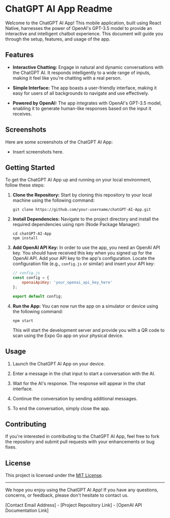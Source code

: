 # ChatGPT AI App Readme

Welcome to the ChatGPT AI App! This mobile application, built using React Native, harnesses the power of OpenAI's GPT-3.5 model to provide an interactive and intelligent chatbot experience. This document will guide you through the setup, features, and usage of the app.

## Features

- **Interactive Chatting:** Engage in natural and dynamic conversations with the ChatGPT AI. It responds intelligently to a wide range of inputs, making it feel like you're chatting with a real person.

- **Simple Interface:** The app boasts a user-friendly interface, making it easy for users of all backgrounds to navigate and use effectively.

- **Powered by OpenAI:** The app integrates with OpenAI's GPT-3.5 model, enabling it to generate human-like responses based on the input it receives.

## Screenshots

Here are some screenshots of the ChatGPT AI App:

- Insert screenshots here.

## Getting Started

To get the ChatGPT AI App up and running on your local environment, follow these steps:

1. **Clone the Repository:** Start by cloning this repository to your local machine using the following command:

   ```
   git clone https://github.com/your-username/chatGPT-AI-App.git
   ```

2. **Install Dependencies:** Navigate to the project directory and install the required dependencies using npm (Node Package Manager):

   ```
   cd chatGPT-AI-App
   npm install
   ```

3. **Add OpenAI API Key:** In order to use the app, you need an OpenAI API key. You should have received this key when you signed up for the OpenAI API. Add your API key to the app's configuration. Locate the configuration file (e.g., `config.js` or similar) and insert your API key:

   ```javascript
   // config.js
   const config = {
       openaiApiKey: 'your_openai_api_key_here'
   };

   export default config;
   ```

4. **Run the App:** You can now run the app on a simulator or device using the following command:

   ```
   npm start
   ```

   This will start the development server and provide you with a QR code to scan using the Expo Go app on your physical device.

## Usage

1. Launch the ChatGPT AI App on your device.

2. Enter a message in the chat input to start a conversation with the AI.

3. Wait for the AI's response. The response will appear in the chat interface.

4. Continue the conversation by sending additional messages.

5. To end the conversation, simply close the app.

## Contributing

If you're interested in contributing to the ChatGPT AI App, feel free to fork the repository and submit pull requests with your enhancements or bug fixes.

## License

This project is licensed under the [MIT License](LICENSE).

---

We hope you enjoy using the ChatGPT AI App! If you have any questions, concerns, or feedback, please don't hesitate to contact us.

[Contact Email Address] - [Project Repository Link] - [OpenAI API Documentation Link]

